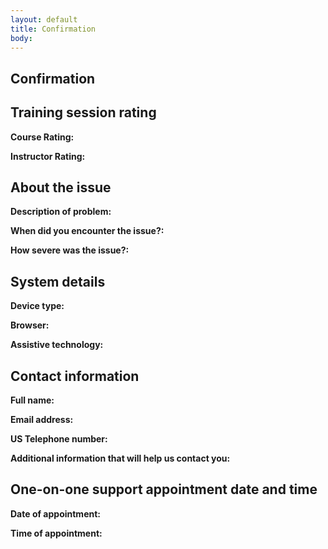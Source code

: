 ```yaml
---
layout: default
title: Confirmation
body:
---
```


<main id="main-content">
  <div class="bg-base-lightest">
    <section class="grid-container usa-section">
      <div class="grid-row flex-justify-center">
        <div class="grid-col-12 tablet:grid-col-12 desktop:grid-col-12">
          <div class="
                bg-white
                padding-bottom-5 padding-top-3 padding-x-5
                border border-base-lighter
                margin-bottom-5
              ">
            <h1>Confirmation</h1>
            <h2 class="margin-top-5">Training session rating</h2>
            <p><strong>Course Rating:</strong> <span id="courseRange"></span></p>
            <!-- <meter class="width-card height-3" id="courseMeter" min="0" low="3" high="7" optimum="8" max="10"></meter> -->
            <p><strong>Instructor Rating:</strong> <span id="instructorRange"></span></p>
            <!-- <meter class="width-card height-3" id="instructorMeter" min="0" low="3" high="7" optimum="8" max="10"></meter> -->
            <h2 class="margin-top-5">About the issue</h2>
            <p><strong>Description of problem:</strong> <span id="textArea"></span></p>
            <p><strong>When did you encounter the issue?:</strong> <span id="issueDate"></span></p>
            <p><strong>How severe was the issue?:</strong> <span id="selectedSeverity"></span></p>
            <h2 class="margin-top-5">System details</h2>
            <p><strong>Device type:</strong> <span id="selectedDevice"></span></p>
            <p><strong>Browser:</strong> <span id="browser"></span></p>
            <p><strong>Assistive technology:</strong> <span id="assistiveTech"></span></p>
            <h2 class="margin-top-5">Contact information</h2>
            <p><strong>Full name:</strong> <span id="fullName"></span></p>
            <p><strong>Email address:</strong> <span id="emailAddress"></span></p>
            <p><strong>US Telephone number:</strong> <span id="telephoneNumber"></span></p>
            <p><strong>Additional information that will help us contact you:</strong> <span id="additionalInfo"></span></p>
            <h2 class="margin-top-5">One-on-one support appointment date and time</h2>
            <p><strong>Date of appointment:</strong> <span id="savedDay"></span></p>
            <p><strong>Time of appointment:</strong> <span id="savedTime"></span></p>
            <!-- <button class="usa-button margin-top-5" id="clear-storage" onclick="localStorage.clear();">Clear localStorage</button> -->
          </div>
        </div>
      </div>
    </section>
  </div>
</main>

<script type="application/javascript">
 // Get the saved form data from local storage
  var textArea = localStorage.getItem("textArea");
  var courseRange = localStorage.getItem("courseRange");
  var instructorRange = localStorage.getItem("instructorRange");    
  var savedDay = localStorage.getItem("formattedDay");
  var savedTime = localStorage.getItem("time");
  var fullName = localStorage.getItem("fullName");
  var selectedDevice = localStorage.getItem("selectedDevice");
  var selectedSeverity = localStorage.getItem("selectedSeverity");
  var assistiveTech = localStorage.getItem("assistiveTech");
  var browser = localStorage.getItem("browser");
  var issueDate = localStorage.getItem("issueDate");
  var emailAddress = localStorage.getItem("emailAddress");
  var telephoneNumber = localStorage.getItem("telephoneNumber");
  var additionalInfo = localStorage.getItem("additionalInfo");

  // Add context to course and instructor range
  const rangeLabels = {
    low: 'Low',
    medium: 'Medium',
    high: 'High',
  }
  
  const setRangeLabel = (range, elementId) => {
    if (range <= 3) {
      label = rangeLabels.low;
    } else if (range >= 4 && range <= 6) {
      label = rangeLabels.medium;
    } else {
      label = rangeLabels.high;
    }
    document.getElementById(elementId).innerHTML = `${range} (${label})`;
  }

  // Update the HTML elements with the saved data
  setRangeLabel(courseRange, "courseRange");
  // document.querySelector('#courseMeter').value = courseRange;
  setRangeLabel(instructorRange, "instructorRange");
  // document.querySelector('#instructorMeter').value = instructorRange;
  document.getElementById("textArea").innerHTML = textArea;
  document.getElementById("issueDate").innerHTML = issueDate;
  document.getElementById("selectedSeverity").innerHTML = selectedSeverity;
  document.getElementById("selectedDevice").innerHTML = selectedDevice;
  document.getElementById("browser").innerHTML = browser;
  document.getElementById("assistiveTech").innerHTML = assistiveTech;
  document.getElementById("fullName").innerHTML = fullName;
  document.getElementById("emailAddress").innerHTML = emailAddress;
  document.getElementById("telephoneNumber").innerHTML = telephoneNumber;
  document.getElementById("additionalInfo").innerHTML = additionalInfo;
  document.getElementById("savedDay").innerHTML = savedDay;
  document.getElementById("savedTime").innerHTML = savedTime;

      
</script>
